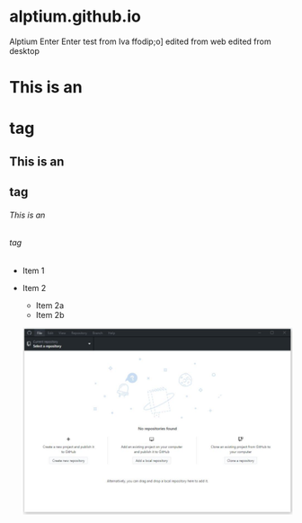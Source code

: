 # alptium.github.io
Alptium
Enter Enter test from Iva
ffodip;o]
edited from web
edited from desktop
# This is an <h1> tag
## This is an <h2> tag
###### This is an <h6> tag

* Item 1
* Item 2
  * Item 2a
  * Item 2b
  
  ![screenshot of github desktop](/images/github-desktop-01.jpg)